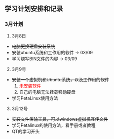 ## 学习计划安排和记录
### 3月计划
1. 3月8日
  - ~~电脑更换硬盘安装系统~~
  - 安装ubuntu系统和工作用的软件 -> 03/09
  - 学习烧写BIN文件的内容 -> 03/09
2. 3月9号
  - ~~安装一个虚拟机和Ubuntu系统，以及工作用的软件~~ 
    1. <font color="Red">未安装软件</font>
    2. 自己的电脑无法挂载移动硬盘
  - 学习PetaLinux使用方法
3. 3月12号
  - ~~安装文件传输工具，可以windows虚拟机互传文件~~
  - 学习Petalinux的使用方法，看手册或者教程
  - QT的学习开头
